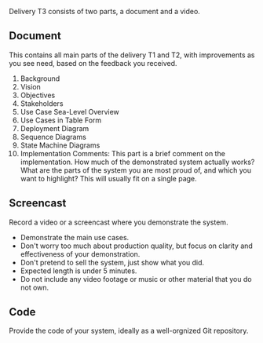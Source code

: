 Delivery T3 consists of two parts, a document and a video.

## Document

This contains all main parts of the delivery T1 and T2, with improvements as you see need, based on the feedback you received.

1. Background
2. Vision
3. Objectives
4. Stakeholders
5. Use Case Sea-Level Overview
6. Use Cases in Table Form
7. Deployment Diagram
8. Sequence Diagrams
9. State Machine Diagrams
10. Implementation Comments: This part is a brief comment on the implementation. How much of the demonstrated system actually works?
What are the parts of the system you are most proud of, and which you want to highlight?
This will usually fit on a single page.

## Screencast 

Record a video or a screencast where you demonstrate the system. 

* Demonstrate the main use cases.
* Don't worry too much about production quality, but focus on clarity and effectiveness of your demonstration. 
* Don't pretend to sell the system, just show what you did. 
* Expected length is under 5 minutes. 
* Do not include any video footage or music or other material that you do not own. 


## Code

Provide the code of your system, ideally as a well-orgnized Git repository.
